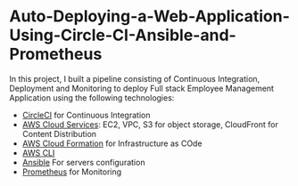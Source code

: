 # Auto-Deploying-a-Web-Application-Using-Circle-CI-Ansible-and-Prometheus
In this project, I built a pipeline consisting of Continuous Integration, Deployment and Monitoring to deploy Full stack Employee Management Application using the following technologies:
- [CircleCI](https://circleci.com/) for Continuous Integration
- [AWS Cloud Services](https://aws.amazon.com/): EC2, VPC, S3 for object storage, CloudFront for Content Distribution
- [AWS Cloud Formation](https://aws.amazon.com/cloudformation/) for Infrastructure as COde
- [AWS CLI](https://aws.amazon.com/cli/)
- [Ansible](https://www.ansible.com/) For servers configuration
- [Prometheus](https://prometheus.io//) for Monitoring
